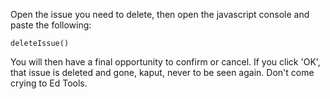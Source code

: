 Open the issue you need to delete, then open the javascript console and paste the following:

```
deleteIssue()
```

You will then have a final opportunity to confirm or cancel.
If you click 'OK', that issue is deleted and gone, kaput, never to be seen again.  Don't come crying to Ed Tools.
